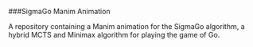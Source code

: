 ###SigmaGo Manim Animation

A repository containing a Manim animation for the SigmaGo algorithm, a hybrid MCTS and Minimax algorithm for playing the game of Go.
